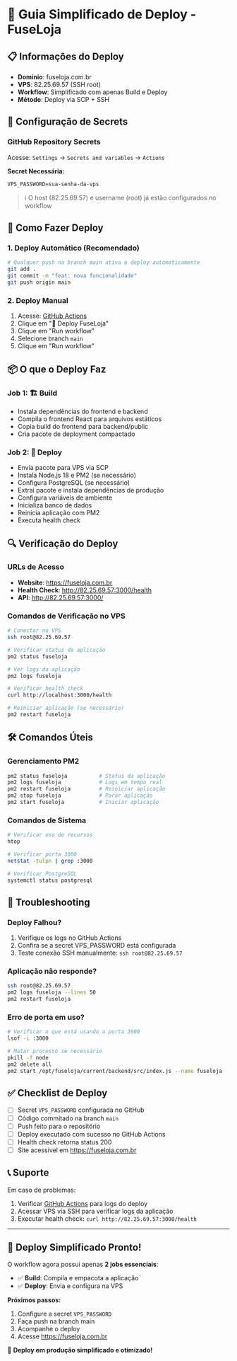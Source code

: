 # 🚀 Guia Simplificado de Deploy - FuseLoja

## 📋 **Informações do Deploy**
- **Domínio**: fuseloja.com.br
- **VPS**: 82.25.69.57 (SSH root)
- **Workflow**: Simplificado com apenas Build e Deploy
- **Método**: Deploy via SCP + SSH

## 🔧 **Configuração de Secrets**

### GitHub Repository Secrets
Acesse: `Settings` → `Secrets and variables` → `Actions`

**Secret Necessária:**
```
VPS_PASSWORD=sua-senha-da-vps
```

> ℹ️ O host (82.25.69.57) e username (root) já estão configurados no workflow

## 🚀 **Como Fazer Deploy**

### **1. Deploy Automático (Recomendado)**
```bash
# Qualquer push na branch main ativa o deploy automaticamente
git add .
git commit -m "feat: nova funcionalidade"
git push origin main
```

### **2. Deploy Manual**
1. Acesse: [GitHub Actions](https://github.com/fernandinhomartins40/fuseloja/actions)
2. Clique em "🚀 Deploy FuseLoja"
3. Clique em "Run workflow"
4. Selecione branch `main`
5. Clique em "Run workflow"

## 📦 **O que o Deploy Faz**

### **Job 1: 🏗️ Build**
- Instala dependências do frontend e backend
- Compila o frontend React para arquivos estáticos
- Copia build do frontend para backend/public
- Cria pacote de deployment compactado

### **Job 2: 🚀 Deploy**
- Envia pacote para VPS via SCP
- Instala Node.js 18 e PM2 (se necessário)
- Configura PostgreSQL (se necessário)
- Extrai pacote e instala dependências de produção
- Configura variáveis de ambiente
- Inicializa banco de dados
- Reinicia aplicação com PM2
- Executa health check

## 🔍 **Verificação do Deploy**

### **URLs de Acesso**
- **Website**: https://fuseloja.com.br
- **Health Check**: http://82.25.69.57:3000/health
- **API**: http://82.25.69.57:3000/

### **Comandos de Verificação no VPS**
```bash
# Conectar no VPS
ssh root@82.25.69.57

# Verificar status da aplicação
pm2 status fuseloja

# Ver logs da aplicação
pm2 logs fuseloja

# Verificar health check
curl http://localhost:3000/health

# Reiniciar aplicação (se necessário)
pm2 restart fuseloja
```

## 🛠️ **Comandos Úteis**

### **Gerenciamento PM2**
```bash
pm2 status fuseloja          # Status da aplicação
pm2 logs fuseloja            # Logs em tempo real
pm2 restart fuseloja         # Reiniciar aplicação
pm2 stop fuseloja            # Parar aplicação
pm2 start fuseloja           # Iniciar aplicação
```

### **Comandos de Sistema**
```bash
# Verificar uso de recursos
htop

# Verificar porta 3000
netstat -tulpn | grep :3000

# Verificar PostgreSQL
systemctl status postgresql
```

## 🚨 **Troubleshooting**

### **Deploy Falhou?**
1. Verifique os logs no GitHub Actions
2. Confira se a secret VPS_PASSWORD está configurada
3. Teste conexão SSH manualmente: `ssh root@82.25.69.57`

### **Aplicação não responde?**
```bash
ssh root@82.25.69.57
pm2 logs fuseloja --lines 50
pm2 restart fuseloja
```

### **Erro de porta em uso?**
```bash
# Verificar o que está usando a porta 3000
lsof -i :3000

# Matar processo se necessário
pkill -f node
pm2 delete all
pm2 start /opt/fuseloja/current/backend/src/index.js --name fuseloja
```

## ✅ **Checklist de Deploy**

- [ ] Secret `VPS_PASSWORD` configurada no GitHub
- [ ] Código commitado na branch `main`
- [ ] Push feito para o repositório
- [ ] Deploy executado com sucesso no GitHub Actions
- [ ] Health check retorna status 200
- [ ] Site acessível em https://fuseloja.com.br

## 📞 **Suporte**

Em caso de problemas:
1. Verificar [GitHub Actions](https://github.com/fernandinhomartins40/fuseloja/actions) para logs do deploy
2. Acessar VPS via SSH para verificar logs da aplicação
3. Executar health check: `curl http://82.25.69.57:3000/health`

---

## 🎉 **Deploy Simplificado Pronto!**

O workflow agora possui apenas **2 jobs essenciais**:
- ✅ **Build**: Compila e empacota a aplicação
- ✅ **Deploy**: Envia e configura na VPS

**Próximos passos:**
1. Configure a secret `VPS_PASSWORD`
2. Faça push na branch main
3. Acompanhe o deploy
4. Acesse https://fuseloja.com.br

🚀 **Deploy em produção simplificado e otimizado!**